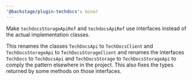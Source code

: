 ```yaml
---
'@backstage/plugin-techdocs': minor
---
```


Make `techdocsStorageApiRef` and `techdocsApiRef` use interfaces instead of the
actual implementation classes.

This renames the classes `TechDocsApi` to `TechDocsClient` and `TechDocsStorageApi`
to `TechDocsStorageClient` and renames the interfaces `TechDocs` to `TechDocsApi`
and `TechDocsStorage` to `TechDocsStorageApi` to comply the pattern elsewhere in
the project. This also fixes the types returned by some methods on those
interfaces.

